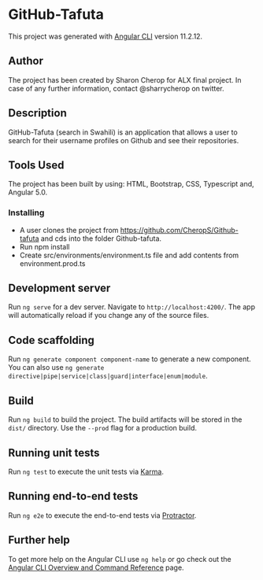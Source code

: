 # GitHub-Tafuta

This project was generated with [Angular CLI](https://github.com/angular/angular-cli) version 11.2.12.

 
## Author 
The project has been created by Sharon Cherop for ALX final project. In case of any further information, contact @sharrycherop on twitter. 

## Description

GitHub-Tafuta (search in Swahili) is an application that allows a user to search for their username profiles on Github and see their repositories. 

## Tools Used

The project has been built by using:
HTML, 
Bootstrap, 
CSS, 
Typescript and, 
Angular 5.0.  

### Installing

* A user clones the project from https://github.com/CheropS/Github-tafuta and cds into the folder Github-tafuta. 
* Run npm install
* Create src/environments/environment.ts file and add contents from environment.prod.ts

## Development server

Run `ng serve` for a dev server. Navigate to `http://localhost:4200/`. The app will automatically reload if you change any of the source files.

## Code scaffolding

Run `ng generate component component-name` to generate a new component. You can also use `ng generate directive|pipe|service|class|guard|interface|enum|module`.

## Build

Run `ng build` to build the project. The build artifacts will be stored in the `dist/` directory. Use the `--prod` flag for a production build.

## Running unit tests

Run `ng test` to execute the unit tests via [Karma](https://karma-runner.github.io).

## Running end-to-end tests

Run `ng e2e` to execute the end-to-end tests via [Protractor](http://www.protractortest.org/).

## Further help

To get more help on the Angular CLI use `ng help` or go check out the [Angular CLI Overview and Command Reference](https://angular.io/cli) page.
